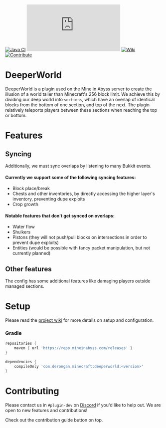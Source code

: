 [![Java CI](https://github.com/MineInAbyss/DeeperWorld/actions/workflows/main.yml/badge.svg)](https://github.com/MineInAbyss/DeeperWorld/actions/workflows/main.yml)
[![Package](https://badgen.net/maven/v/metadata-url/repo.mineinabyss.com/releases/com/derongan/minecraft/deeperworld/maven-metadata.xml)](https://repo.mineinabyss.com/releases/com/derongan/minecraft/deeperworld)
[![Wiki](https://badgen.net/badge/color/Project%20Wiki/purple?icon=wiki&label)](https://wiki.mineinabyss.com/deeperworld)
[![Contribute](https://shields.io/badge/Contribute-e57be5?logo=github%20sponsors&style=flat&logoColor=white)](https://wiki.mineinabyss.com/contribute)

# DeeperWorld

DeeperWorld is a plugin used on the Mine in Abyss server to create the illusion of a world taller than Minecraft's 256
block limit. We achieve this by dividing our deep world into `sections`, which have an overlap of identical blocks from
the bottom of one section, and top of the next. The plugin relatively teleports players between these sections when
reaching the top or bottom.

# Features

## Syncing

Additionally, we must sync overlaps by listening to many Bukkit events.

#### Currently we support some of the following syncing features:

- Block place/break
- Chests and other inventories, by directly accessing the higher layer's inventory, preventing dupe exploits
- Crop growth

#### Notable features that don't get synced on overlaps:

- Water flow
- Shulkers
- Pistons (they will not push/pull blocks on intersections in order to prevent dupe exploits)
- Entities (would be possible with fancy packet manipulation, but not currently planned)

## Other features

The config has some additional features like damaging players outside managed sections.

# Setup

Please read the [project wiki](https://github.com/MineInAbyss/DeeperWorld/wiki) for more details on setup and
configuration.

### Gradle

```groovy
repositories {
    maven { url 'https://repo.mineinabyss.com/releases' }
}

dependencies {
    compileOnly 'com.derongan.minecraft:deeperworld:<version>'
}
```

# Contributing

Please contact us in `#plugin-dev` on [Discord](https://discord.gg/QXPCk2y) if you'd like to help out. We are open to
new features and contributions!

Check out the contribution guide button on top.
